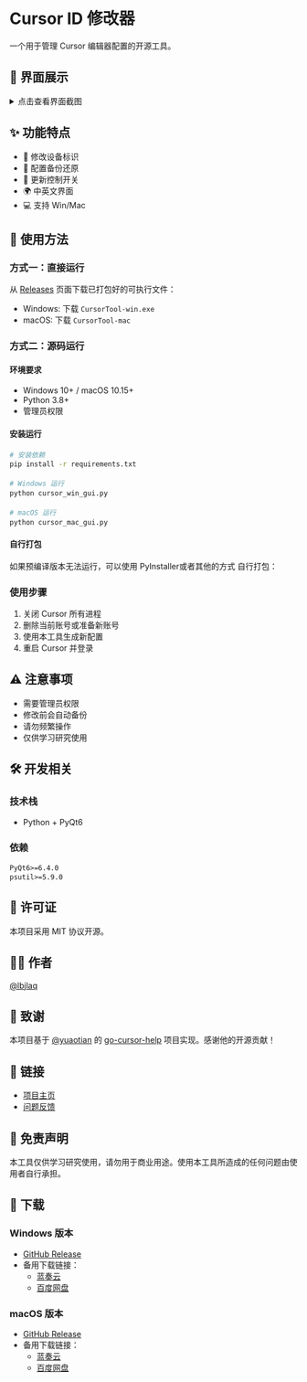# Cursor ID 修改器

一个用于管理 Cursor 编辑器配置的开源工具。

## 📸 界面展示

<details>
<summary>点击查看界面截图</summary>

### Windows 版本
![Windows界面](images/windows.png)

### macOS 版本
![macOS界面](images/macos.jpg)

</details>

## ✨ 功能特点

- 🔄 修改设备标识
- 💾 配置备份还原
- 🚀 更新控制开关
- 🌍 中英文界面
- 💻 支持 Win/Mac

## 🚀 使用方法

### 方式一：直接运行

从 [Releases](https://github.com/lbjlaq/CursorTool/releases) 页面下载已打包好的可执行文件：
- Windows: 下载 `CursorTool-win.exe`
- macOS: 下载 `CursorTool-mac`

### 方式二：源码运行

#### 环境要求

- Windows 10+ / macOS 10.15+
- Python 3.8+
- 管理员权限

#### 安装运行

```bash
# 安装依赖
pip install -r requirements.txt

# Windows 运行
python cursor_win_gui.py

# macOS 运行
python cursor_mac_gui.py
```

#### 自行打包

如果预编译版本无法运行，可以使用 PyInstaller或者其他的方式 自行打包：



### 使用步骤

1. 关闭 Cursor 所有进程
2. 删除当前账号或准备新账号
3. 使用本工具生成新配置
4. 重启 Cursor 并登录

## ⚠️ 注意事项

- 需要管理员权限
- 修改前会自动备份
- 请勿频繁操作
- 仅供学习研究使用

## 🛠️ 开发相关

### 技术栈
- Python + PyQt6

### 依赖
```text
PyQt6>=6.4.0
psutil>=5.9.0
```

## 📝 许可证

本项目采用 MIT 协议开源。

## 👨‍💻 作者

[@lbjlaq](https://github.com/lbjlaq)

## 🙏 致谢

本项目基于 [@yuaotian](https://github.com/yuaotian) 的 [go-cursor-help](https://github.com/yuaotian/go-cursor-help) 项目实现。感谢他的开源贡献！

## 🔗 链接

- [项目主页](https://github.com/lbjlaq/CursorTool)
- [问题反馈](https://github.com/lbjlaq/CursorTool/issues)

## 📝 免责声明

本工具仅供学习研究使用，请勿用于商业用途。使用本工具所造成的任何问题由使用者自行承担。

## 🚀 下载

### Windows 版本
- [GitHub Release](https://github.com/lbjlaq/CursorTool/releases/download/v1.0.0/CursorTool-win.exe)
- 备用下载链接：
  - [蓝奏云](https://your-lanzou-link)
  - [百度网盘](https://your-baidu-link)

### macOS 版本
- [GitHub Release](https://github.com/lbjlaq/CursorTool/releases/download/v1.0.0/CursorTool-mac)
- 备用下载链接：
  - [蓝奏云](https://your-lanzou-link)
  - [百度网盘](https://your-baidu-link)
